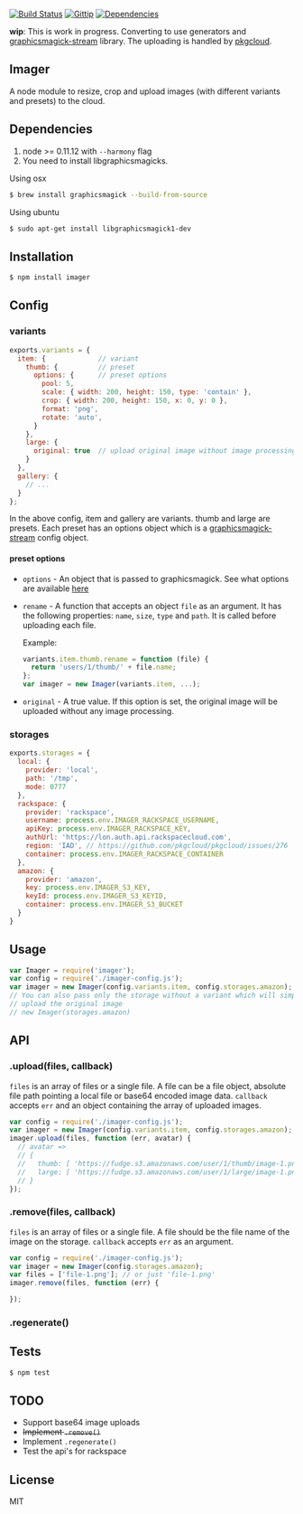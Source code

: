 [![Build Status](https://img.shields.io/travis/imagerjs/imager/generators.svg?style=flat)](https://travis-ci.org/imagerjs/imager)
[![Gittip](https://img.shields.io/gratipay/madhums.svg?style=flat)](https://www.gratipay.com/madhums/)
[![Dependencies](https://img.shields.io/david/imagerjs/imager.svg?style=flat)](https://david-dm.org/imagerjs/imager)

**wip**: This is work in progress. Converting to use generators and [graphicsmagick-stream](https://github.com/e-conomic/graphicsmagick-stream) library. The uploading is handled by [pkgcloud](https://github.com/pkgcloud/pkgcloud).

## Imager

A node module to resize, crop and upload images (with different variants and presets) to the cloud.

## Dependencies

1. node >= 0.11.12 with `--harmony` flag
2. You need to install libgraphicsmagicks.

  Using osx

  ```sh
  $ brew install graphicsmagick --build-from-source
  ```

  Using ubuntu

  ```sh
  $ sudo apt-get install libgraphicsmagick1-dev
  ```

## Installation

```sh
$ npm install imager
```

## Config

### variants

```js
exports.variants = {
  item: {             // variant
    thumb: {          // preset
      options: {      // preset options
        pool: 5,
        scale: { width: 200, height: 150, type: 'contain' },
        crop: { width: 200, height: 150, x: 0, y: 0 },
        format: 'png',
        rotate: 'auto',
      }
    },
    large: {
      original: true  // upload original image without image processing
    }
  },
  gallery: {
    // ...
  }
};
```

In the above config, item and gallery are variants. thumb and large are presets. Each preset has an options object which is a [graphicsmagick-stream](https://github.com/e-conomic/graphicsmagick-stream#usage) config object.

#### preset options

- `options` - An object that is passed to graphicsmagick. See what options are available [here](https://github.com/e-conomic/graphicsmagick-stream#usage)
- `rename` - A function that accepts an object `file` as an argument. It has the following properties: `name`, `size`, `type` and `path`. It is called before uploading each file.

  Example:
  ```js
  variants.item.thumb.rename = function (file) {
    return 'users/1/thumb/' + file.name;
  };
  var imager = new Imager(variants.item, ...);
  ```
- `original` - A true value. If this option is set, the original image will be uploaded without any image processing.

### storages

```js
exports.storages = {
  local: {
    provider: 'local',
    path: '/tmp',
    mode: 0777
  },
  rackspace: {
    provider: 'rackspace',
    username: process.env.IMAGER_RACKSPACE_USERNAME,
    apiKey: process.env.IMAGER_RACKSPACE_KEY,
    authUrl: 'https://lon.auth.api.rackspacecloud.com',
    region: 'IAD', // https://github.com/pkgcloud/pkgcloud/issues/276
    container: process.env.IMAGER_RACKSPACE_CONTAINER
  },
  amazon: {
    provider: 'amazon',
    key: process.env.IMAGER_S3_KEY,
    keyId: process.env.IMAGER_S3_KEYID,
    container: process.env.IMAGER_S3_BUCKET
  }
}
```

## Usage

```js
var Imager = require('imager');
var config = require('./imager-config.js');
var imager = new Imager(config.variants.item, config.storages.amazon);
// You can also pass only the storage without a variant which will simply
// upload the original image
// new Imager(storages.amazon)
```

## API

### .upload(files, callback)

`files` is an array of files or a single file. A file can be a file object, absolute file path pointing a local file or base64 encoded image data. `callback` accepts `err` and an object containing the array of uploaded images.

```js
var config = require('./imager-config.js');
var imager = new Imager(config.variants.item, config.storages.amazon);
imager.upload(files, function (err, avatar) {
  // avatar =>
  // {
  //   thumb: [ 'https://fudge.s3.amazonaws.com/user/1/thumb/image-1.png', ],
  //   large: [ 'https://fudge.s3.amazonaws.com/user/1/large/image-1.png', ]
  // }
});
```

### .remove(files, callback)

`files` is an array of files or a single file. A file should be the file name of the image on the storage. `callback` accepts `err` as an argument.

```js
var config = require('./imager-config.js');
var imager = new Imager(config.storages.amazon);
var files = ['file-1.png']; // or just 'file-1.png'
imager.remove(files, function (err) {

});
```

### .regenerate()

## Tests

```sh
$ npm test
```

## TODO

- Support base64 image uploads
- <del>Implement `.remove()`</del>
- Implement `.regenerate()`
- Test the api's for rackspace

## License

MIT
